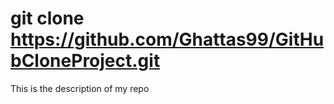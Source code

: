 #  git clone <https://github.com/Ghattas99/GitHubCloneProject.git>
This is the description of my repo

